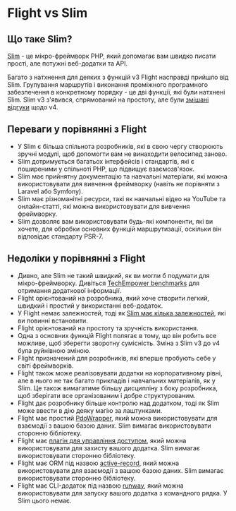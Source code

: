 # Flight vs Slim

## Що таке Slim?
[Slim](https://slimframework.com) - це мікро-фреймворк PHP, який допомагає вам швидко писати прості, але потужні веб-додатки та API.

Багато з натхнення для деяких з функцій v3 Flight насправді прийшло від Slim. Групування маршрутів і виконання проміжного програмного забезпечення в 
конкретному порядку - це дві функції, які були натхнені Slim. Slim v3 з'явився, спрямований на простоту, але були 
[змішані відгуки](https://github.com/slimphp/Slim/issues/2770) щодо v4.

## Переваги у порівнянні з Flight

- У Slim є більша спільнота розробників, які в свою чергу створюють зручні модулі, щоб допомогти вам не винаходити велосипед заново.
- Slim дотримується багатьох інтерфейсів і стандартів, які є поширеними у спільноті PHP, що підвищує взаємозв'язок.
- Slim має прийнятну документацію та навчальні матеріали, які можна використовувати для вивчення фреймворку (навіть не порівняти з Laravel або Symfony).
- Slim має різноманітні ресурси, такі як навчальні відео на YouTube та онлайн-статті, які можна використовувати для вивчення фреймворку.
- Slim дозволяє вам використовувати будь-які компоненти, які ви хочете, для обробки основних функцій маршрутизації, оскільки він відповідає стандарту PSR-7.

## Недоліки у порівнянні з Flight

- Дивно, але Slim не такий швидкий, як ви могли б подумати для мікро-фреймворку. Дивіться 
  [TechEmpower benchmarks](https://www.techempower.com/benchmarks/#hw=ph&test=fortune&section=data-r22&l=zik073-cn3) 
  для отримання додаткової інформації.
- Flight орієнтований на розробника, який хоче створити легкий, швидкий і простий у використанні веб-додаток.
- У Flight немає залежностей, тоді як [Slim має кілька залежностей](https://github.com/slimphp/Slim/blob/4.x/composer.json), які ви повинні встановити.
- Flight орієнтований на простоту та зручність використання.
- Одна з основних функцій Flight полягає в тому, що він робить все можливе, щоб зберегти зворотну сумісність. Зміна з Slim v3 до v4 була руйнівною зміною.
- Flight призначений для розробників, які вперше пробують себе у світі фреймворків.
- Flight також може реалізовувати додатки на корпоративному рівні, але в нього не так багато прикладів і навчальних матеріалів, як у Slim.
  Це також вимагатиме більшу дисципліну з боку розробника, щоб зберігати все організованим і добре структурованим.
- Flight дає розробнику більше контролю над додатком, тоді як Slim може ввести в дію деяку магію за лаштунками.
- Flight має простий [PdoWrapper](/awesome-plugins/pdo-wrapper), який можна використовувати для взаємодії з вашою базою даних. Slim вимагає використовувати 
  сторонню бібліотеку.
- Flight має [плагін для управління доступом](/awesome-plugins/permissions), який можна використовувати для захисту вашого додатка. Slim вимагає використовувати 
  сторонню бібліотеку.
- Flight має ORM під назвою [active-record](/awesome-plugins/active-record), який можна використовувати для взаємодії з вашою базою даних. Slim вимагає використовувати 
  сторонню бібліотеку.
- Flight має CLI-додаток під назвою [runway](/awesome-plugins/runway), який можна використовувати для запуску вашого додатка з командного рядка. У Slim цього немає.